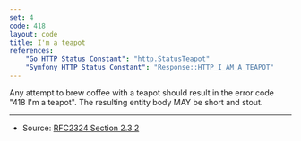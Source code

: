 ```yaml
---
set: 4
code: 418
layout: code
title: I'm a teapot
references:
    "Go HTTP Status Constant": "http.StatusTeapot"
    "Symfony HTTP Status Constant": "Response::HTTP_I_AM_A_TEAPOT"
---
```


Any attempt to brew coffee with a teapot should result in the error code
"418 I'm a teapot". The resulting entity body MAY be short and stout.

---

* Source: [RFC2324 Section 2.3.2][1]

[1]: <https://datatracker.ietf.org/doc/html/rfc2324#section-2.3.2>
